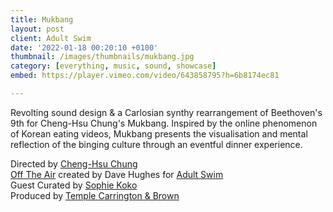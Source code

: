 ```yaml
---
title: Mukbang
layout: post
client: Adult Swim
date: '2022-01-18 00:20:10 +0100'
thumbnail: /images/thumbnails/mukbang.jpg
category: [everything, music, sound, showcase]
embed: https://player.vimeo.com/video/643858795?h=6b8174ec81

---
```


Revolting sound design & a Carlosian synthy rearrangement of Beethoven's 9th for Cheng-Hsu Chung's Mukbang. Inspired by the online phenomenon of Korean eating videos, Mukbang presents the visualisation and mental reflection of the binging culture through an eventful dinner experience.


Directed by [Cheng-Hsu Chung](https://www.chenghsuchung.com/mukbang)<br>
[Off The Air](https://meowwolf.com/) created by Dave Hughes for
[Adult Swim](https://www.adultswim.com/)<br>
Guest Curated by [Sophie Koko](https://sophiekokogate.com/)<br>
Produced by [Temple Carrington & Brown](https://www.templecarringtonbrown.com/)<br>